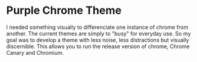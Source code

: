 # Purple Chrome Theme

I needed something visually to differenciate one instance of chrome from another. The current themes are simply to "busy" for everyday use. So my goal was to develop a theme with less noise, less distractions but visually discernible. This allows you to run the release version of chrome, Chrome Canary and Chromium.
